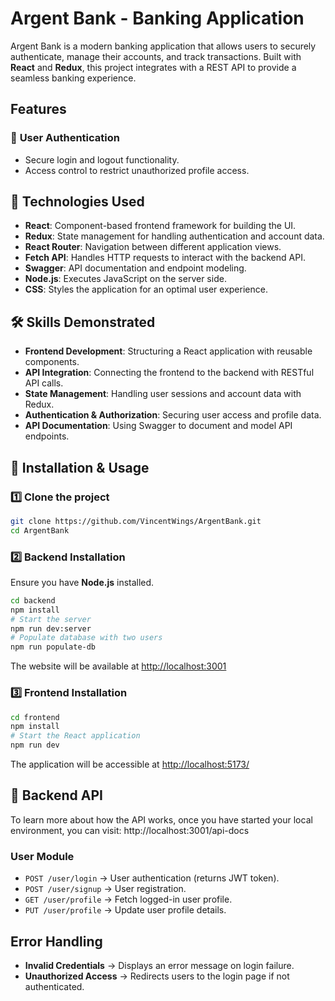 # Argent Bank - Banking Application  

Argent Bank is a modern banking application that allows users to securely authenticate, manage their accounts, and track transactions. Built with **React** and **Redux**, this project integrates with a REST API to provide a seamless banking experience.  

## Features  

### 🔐 **User Authentication**  
- Secure login and logout functionality.  
- Access control to restrict unauthorized profile access.  

## 🚀 Technologies Used  

- **React**: Component-based frontend framework for building the UI.  
- **Redux**: State management for handling authentication and account data.  
- **React Router**: Navigation between different application views.  
- **Fetch API**: Handles HTTP requests to interact with the backend API.  
- **Swagger**: API documentation and endpoint modeling.  
- **Node.js**: Executes JavaScript on the server side.  
- **CSS**: Styles the application for an optimal user experience.  

## 🛠️ Skills Demonstrated  

- **Frontend Development**: Structuring a React application with reusable components.  
- **API Integration**: Connecting the frontend to the backend with RESTful API calls.  
- **State Management**: Handling user sessions and account data with Redux.  
- **Authentication & Authorization**: Securing user access and profile data.  
- **API Documentation**: Using Swagger to document and model API endpoints.  

## 📌 Installation & Usage  

### 1️⃣ Clone the project  
```bash  
git clone https://github.com/VincentWings/ArgentBank.git  
cd ArgentBank  
```  

### 2️⃣ Backend Installation  
Ensure you have **Node.js** installed.  
```bash  
cd backend  
npm install  
# Start the server  
npm run dev:server
# Populate database with two users
npm run populate-db
```  
The website will be available at [http://localhost:3001](http://localhost:3001)  

### 3️⃣ Frontend Installation  
```bash  
cd frontend  
npm install  
# Start the React application  
npm run dev
```  
The application will be accessible at [http://localhost:5173/](http://localhost:5173/)  

## 🔗 Backend API  

To learn more about how the API works, once you have started your local environment, you can visit: http://localhost:3001/api-docs

### **User Module**  
- `POST /user/login` → User authentication (returns JWT token).  
- `POST /user/signup` → User registration.  
- `GET /user/profile` → Fetch logged-in user profile.  
- `PUT /user/profile` → Update user profile details.  

## Error Handling  
- **Invalid Credentials** → Displays an error message on login failure.  
- **Unauthorized Access** → Redirects users to the login page if not authenticated.  
